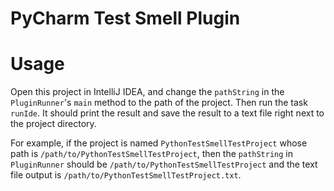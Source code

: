 # PyCharm Test Smell Plugin

# Usage

Open this project in IntelliJ IDEA, and change the `pathString` in the `PluginRunner`'s `main` method to the path of the
project. Then run the task `runIde`. It should print the result and save the result to a text file right next to the 
project directory.

For example, if the project is named `PythonTestSmellTestProject` whose path is `/path/to/PythonTestSmellTestProject`, 
then the `pathString` in `PluginRunner` should be `/path/to/PythonTestSmellTestProject` and the text file output is 
`/path/to/PythonTestSmellTestProject.txt`.
